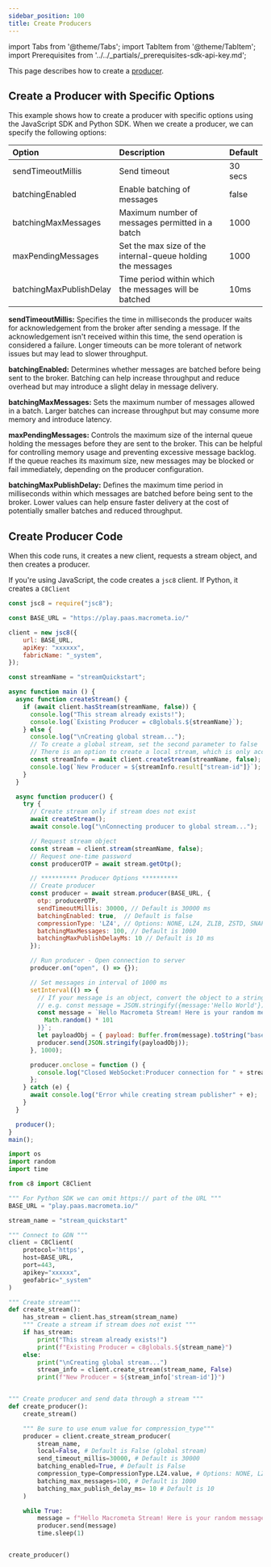 ```yaml
---
sidebar_position: 100
title: Create Producers
---
```


import Tabs from '@theme/Tabs';
import TabItem from '@theme/TabItem';
import Prerequisites from '../../_partials/_prerequisites-sdk-api-key.md';

This page describes how to create a [producer](../stream-basics/producers.md).

<Prerequisites />

## Create a Producer with Specific Options

This example shows how to create a producer with specific options using the JavaScript SDK and Python SDK.
When we create a producer, we can specify the following options:

| Option                | Description                                      | Default |
|:----------------------|:-------------------------------------------------|:-------|
| sendTimeoutMillis     | Send timeout                                     | 30 secs |
| batchingEnabled       | Enable batching of messages                      |  false  |
| batchingMaxMessages   | Maximum number of messages permitted in a batch  |  1000   |
| maxPendingMessages    | Set the max size of the internal-queue holding the messages |  1000   |
| batchingMaxPublishDelay | Time period within which the messages will be batched |  10ms   |

**sendTimeoutMillis:** Specifies the time in milliseconds the producer waits for acknowledgement from the broker after sending a message. If the acknowledgement isn't received within this time, the send operation is considered a failure. Longer timeouts can be more tolerant of network issues but may lead to slower throughput.

**batchingEnabled:** Determines whether messages are batched before being sent to the broker. Batching can help increase throughput and reduce overhead but may introduce a slight delay in message delivery.

**batchingMaxMessages:** Sets the maximum number of messages allowed in a batch. Larger batches can increase throughput but may consume more memory and introduce latency.

**maxPendingMessages:** Controls the maximum size of the internal queue holding the messages before they are sent to the broker. This can be helpful for controlling memory usage and preventing excessive message backlog. If the queue reaches its maximum size, new messages may be blocked or fail immediately, depending on the producer configuration.

**batchingMaxPublishDelay:** Defines the maximum time period in milliseconds within which messages are batched before being sent to the broker. Lower values can help ensure faster delivery at the cost of potentially smaller batches and reduced throughput.

## Create Producer Code

When this code runs, it creates a new client, requests a stream object, and then creates a producer.

If you're using JavaScript, the code creates a `jsc8` client. If Python, it creates a `C8Client`

<Tabs groupId="modify-single">
<TabItem value="javascript" label="JavaScript SDK">

```js
const jsc8 = require("jsc8");

const BASE_URL = "https://play.paas.macrometa.io/"

client = new jsc8({
    url: BASE_URL,
    apiKey: "xxxxxx",
    fabricName: "_system",
});

const streamName = "streamQuickstart";

async function main () {
  async function createStream() {
    if (await client.hasStream(streamName, false)) {
      console.log("This stream already exists!");
      console.log(`Existing Producer = c8globals.${streamName}`);
    } else {
      console.log("\nCreating global stream...");
      // To create a global stream, set the second parameter to false
      // There is an option to create a local stream, which is only accessible within the region
      const streamInfo = await client.createStream(streamName, false);
      console.log(`New Producer = ${streamInfo.result["stream-id"]}`);
    }
  }

  async function producer() {
    try {
      // Create stream only if stream does not exist
      await createStream();
      await console.log("\nConnecting producer to global stream...");

      // Request stream object
      const stream = client.stream(streamName, false);
      // Request one-time password
      const producerOTP = await stream.getOtp();

      // ********** Producer Options **********
      // Create producer
      const producer = await stream.producer(BASE_URL, {
        otp: producerOTP,
        sendTimeoutMillis: 30000, // Default is 30000 ms
        batchingEnabled: true,  // Default is false
        compressionType: 'LZ4', // Options: NONE, LZ4, ZLIB, ZSTD, SNAPPY -> default is NONE
        batchingMaxMessages: 100, // Default is 1000
        batchingMaxPublishDelayMs: 10 // Default is 10 ms
      });

      // Run producer - Open connection to server
      producer.on("open", () => {});

      // Set messages in interval of 1000 ms
      setInterval(() => {
        // If your message is an object, convert the object to a string.
        // e.g. const message = JSON.stringify({message:'Hello World'});
        const message = `Hello Macrometa Stream! Here is your random message number ${Math.floor(
          Math.random() * 101
        )}`;
        let payloadObj = { payload: Buffer.from(message).toString("base64") };
        producer.send(JSON.stringify(payloadObj));
      }, 1000);

      producer.onclose = function () {
        console.log("Closed WebSocket:Producer connection for " + streamName);
      };
    } catch (e) {
      await console.log("Error while creating stream publisher" + e);
    }
  }

  producer();
}
main();
```

</TabItem>

<TabItem value="py" label="Python SDK">

```python
import os
import random
import time

from c8 import C8Client

""" For Python SDK we can omit https:// part of the URL """
BASE_URL = "play.paas.macrometa.io/"

stream_name = "stream_quickstart"

""" Connect to GDN """
client = C8Client(
    protocol='https',
    host=BASE_URL,
    port=443,
    apikey="xxxxxx",
    geofabric="_system"
)

""" Create stream"""
def create_stream():
    has_stream = client.has_stream(stream_name)
    """ Create a stream if stream does not exist """
    if has_stream:
        print("This stream already exists!")
        print(f"Existing Producer = c8globals.${stream_name}")
    else:
        print("\nCreating global stream...")
        stream_info = client.create_stream(stream_name, False)
        print(f"New Producer = ${stream_info['stream-id']}")


""" Create producer and send data through a stream """
def create_producer():
    create_stream()

    """ Be sure to use enum value for compression_type"""
    producer = client.create_stream_producer(
        stream_name,
        local=False, # Default is False (global stream)
        send_timeout_millis=30000, # Default is 30000
        batching_enabled=True, # Default is False
        compression_type=CompressionType.LZ4.value, # Options: NONE, LZ4, ZLIB, ZSTD, SNAPPY -> default is NONE
        batching_max_messages=100, # Default is 1000
        batching_max_publish_delay_ms= 10 # Default is 10
    )

    while True:
        message = f"Hello Macrometa Stream! Here is your random message number {random.randint(1, 100)}"
        producer.send(message)
        time.sleep(1)


create_producer()
```

</TabItem>
</Tabs>


